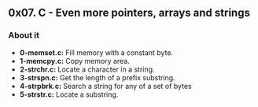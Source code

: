 ## 0x07. C - Even more pointers, arrays and strings

### About it

- **0-memset.c:** Fill memory with a constant byte.
- **1-memcpy.c:** Copy memory area.
- **2-strchr.c:** Locate a character in a string.
- **3-strspn.c:** Get the length of a prefix substring.
- **4-strpbrk.c:** Search a string for any of a set of bytes
- **5-strstr.c:** Locate a substring.